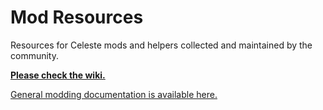 # Mod Resources
Resources for Celeste mods and helpers collected and maintained by the community.

**[Please check the wiki.](https://github.com/EverestAPI/ModResources/wiki)**

[General modding documentation is available here.](https://github.com/EverestAPI/Resources/wiki)

